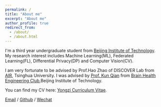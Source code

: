 ```yaml
---
permalink: /
title: "About me"
excerpt: "About me"
author_profile: true
redirect_from: 
  - /about/
  - /about.html
---
```

I'm a third year undergraduate student from [Beijing Institute of Technology](https://english.bit.edu.cn/). My research interest includes Machine Learning(ML), Federated Learning(FL), Differential Privacy(DP) and Computer Vision(CV).

I am very fortunate to be advised by Prof.Hao Zhao of DISCOVER Lab from [AIR](https://air.tsinghua.edu.cn/gyair/AIRjj.htm), Tsinghua University. I was advised by [Prof. Kun Qian](https://eecsqian.com/) from [Brain Health Engineering Club](https://bhe-lab.org/),Beijing Institute of Technology.

You can find my CV here: [Yongzi Curriculum Vitae](../files/RusselResume.pdf).

[Email](mailto:yuyz@bit.edu.cn) / [Github](https://github.com/yuyongzi) / [Wechat](../images/wechat.jpg) 



